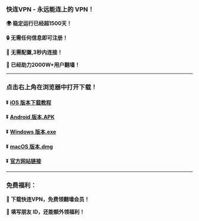 ### 快连VPN - 永远能连上的 VPN！
**:earth_africa: 稳定运行已经超1500天！**

**:lock: 无需任何信息即可注册！**

**:rocket: 无需配置,3秒内连接！**

**:man: 已经助力2000W+用户翻墙！**

---
### 点击右上角在浏览器中打开下载！
#### :arrow_double_down: [iOS 版本下载教程](https://appshare.onelink.me/7uiT/1c9f9287)
#### :arrow_double_down: [Android 版本.APK](https://appshare.onelink.me/7uiT/fa80bb40)
#### :arrow_double_down: [Windows 版本.exe](https://appshare.onelink.me/7uiT/cd934bda)
#### :arrow_double_down: [macOS 版本.dmg](https://appshare.onelink.me/7uiT/1ed3d477)
#### :arrow_double_down: [官方网站链接](https://appshare.onelink.me/7uiT/a60e7e13)
---
### 免费福利：
**:gift: 下载快连VPN，免费领翻墙会员！**

**:gift: 填写朋友 ID，还能额外领福利！**
